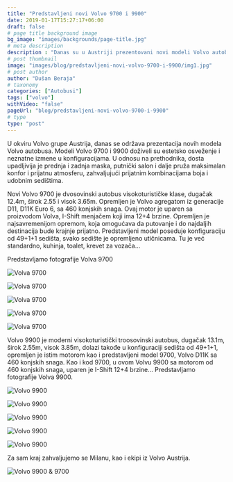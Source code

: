 ```yaml
---
title: "Predstavljeni novi Volvo 9700 i 9900"
date: 2019-01-17T15:27:17+06:00
draft: false
# page title background image
bg_image: "images/backgrounds/page-title.jpg"
# meta description
description : "Danas su u Austriji prezentovani novi modeli Volvo autobusa, modeli 9700 i 9900."
# post thumbnail
image: "images/blog/predstavljeni-novi-volvo-9700-i-9900/img1.jpg"
# post author
author: "Dušan Beraja"
# taxonomy
categories: ["Autobusi"]
tags: ["volvo"]
withVideo: "false"
pageUrl: "blog/predstavljeni-novi-volvo-9700-i-9900"
# type
type: "post"
---
```


U okviru Volvo grupe Austrija, danas se održava prezentacija novih modela Volvo autobusa. Modeli Volvo 9700 i 9900 doživeli su estetsko osveženje i neznatne izmene u konfiguracijama. U odnosu na prethodnika, dosta upadljivija je prednja i zadnja maska, putnički salon i dalje pruža maksimalan konfor i prijatnu atmosferu, zahvaljujući prijatnim kombinacijama boja i udobnim sedištima.

Novi Volvo 9700 je dvosovinski autobus visokoturističke klase, dugačak 12.4m, širok 2.55 i visok 3.65m. Opremljen je Volvo agregatom iz generacije D11, D11K Euro 6, sa 460 konjskih snaga. Ovaj motor je uparen sa proizvodom Volva, I-Shift menjačem koji ima 12+4 brzine. Opremljen je najsavremenijom opremom, koja omogućava da putovanje i do najdaljih destinacija bude krajnje prijatno. Predstavljeni model poseduje konfiguraciju od 49+1+1 sedišta, svako sedište je opremljeno utičnicama. Tu je već standardno, kuhinja, toalet, krevet za vozača…

Predstavljamo fotografije Volva 9700

![Volva 9700](/images/blog/predstavljeni-novi-volvo-9700-i-9900/img2.jpg "Volva 9700")

![Volva 9700](/images/blog/predstavljeni-novi-volvo-9700-i-9900/img3.jpg "Volva 9700")

![Volva 9700](/images/blog/predstavljeni-novi-volvo-9700-i-9900/img4.jpg "Volva 9700")

![Volva 9700](/images/blog/predstavljeni-novi-volvo-9700-i-9900/img5.jpg "Volva 9700")

![Volva 9700](/images/blog/predstavljeni-novi-volvo-9700-i-9900/img6.jpg "Volva 9700")

Volvo 9900 je moderni visokoturistički troosovinski autobus, dugačak 13.1m, širok 2.55m, visok 3.85m, dolazi takođe u konfiguraciji sedišta od 49+1+1, opremljen je istim motorom kao i predstavljeni model 9700, Volvo D11K sa 460 konjskih snaga. Kao i kod 9700, u ovom Volvu 9900 sa motorom od 460 konjskih snaga, uparen je I-Shift 12+4 brzine… Predstavljamo fotografije Volva 9900.

![Volvo 9900](/images/blog/predstavljeni-novi-volvo-9700-i-9900/img7.jpg "Volvo 9900")

![Volvo 9900](/images/blog/predstavljeni-novi-volvo-9700-i-9900/img8.jpg "Volvo 9900")

![Volvo 9900](/images/blog/predstavljeni-novi-volvo-9700-i-9900/img9.jpg "Volvo 9900")

![Volvo 9900](/images/blog/predstavljeni-novi-volvo-9700-i-9900/img10.jpg "Volvo 9900")

![Volvo 9900](/images/blog/predstavljeni-novi-volvo-9700-i-9900/img11.jpg "Volvo 9900")

Za sam kraj zahvaljujemo se Milanu, kao i ekipi iz Volvo Austrija.

![Volvo 9900 & 9700](/images/blog/predstavljeni-novi-volvo-9700-i-9900/img12.jpg "Volvo 9900 & 9700")